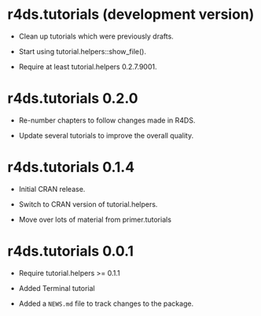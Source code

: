 # r4ds.tutorials (development version)

* Clean up tutorials which were previously drafts.

* Start using tutorial.helpers::show_file().

* Require at least tutorial.helpers 0.2.7.9001.

# r4ds.tutorials 0.2.0

* Re-number chapters to follow changes made in R4DS.

* Update several tutorials to improve the overall quality.

# r4ds.tutorials 0.1.4

* Initial CRAN release.

* Switch to CRAN version of tutorial.helpers.

* Move over lots of material from primer.tutorials

# r4ds.tutorials 0.0.1

* Require tutorial.helpers >= 0.1.1

* Added Terminal tutorial

* Added a `NEWS.md` file to track changes to the package.
